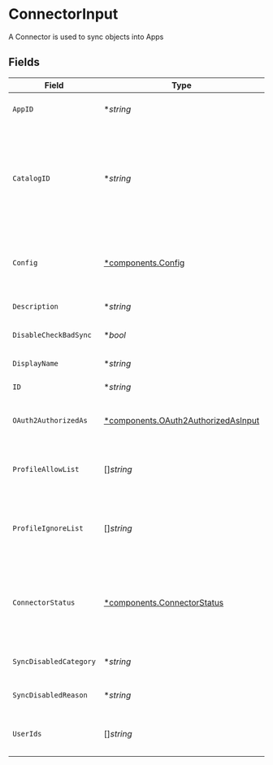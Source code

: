 # ConnectorInput

A Connector is used to sync objects into Apps


## Fields

| Field                                                                                                                                                                            | Type                                                                                                                                                                             | Required                                                                                                                                                                         | Description                                                                                                                                                                      |
| -------------------------------------------------------------------------------------------------------------------------------------------------------------------------------- | -------------------------------------------------------------------------------------------------------------------------------------------------------------------------------- | -------------------------------------------------------------------------------------------------------------------------------------------------------------------------------- | -------------------------------------------------------------------------------------------------------------------------------------------------------------------------------- |
| `AppID`                                                                                                                                                                          | **string*                                                                                                                                                                        | :heavy_minus_sign:                                                                                                                                                               | The id of the app the connector is associated with.                                                                                                                              |
| `CatalogID`                                                                                                                                                                      | **string*                                                                                                                                                                        | :heavy_minus_sign:                                                                                                                                                               | The catalogId describes which catalog entry this connector is an instance of. For example, every Okta connector will have the same catalogId indicating it is an Okta connector. |
| `Config`                                                                                                                                                                         | [*components.Config](../../models/components/config.md)                                                                                                                          | :heavy_minus_sign:                                                                                                                                                               | Contains an arbitrary serialized message along with a @type that describes the type of the serialized message.                                                                   |
| `Description`                                                                                                                                                                    | **string*                                                                                                                                                                        | :heavy_minus_sign:                                                                                                                                                               | The description of the connector.                                                                                                                                                |
| `DisableCheckBadSync`                                                                                                                                                            | **bool*                                                                                                                                                                          | :heavy_minus_sign:                                                                                                                                                               | The disableCheckBadSync field.                                                                                                                                                   |
| `DisplayName`                                                                                                                                                                    | **string*                                                                                                                                                                        | :heavy_minus_sign:                                                                                                                                                               | The display name of the connector.                                                                                                                                               |
| `ID`                                                                                                                                                                             | **string*                                                                                                                                                                        | :heavy_minus_sign:                                                                                                                                                               | The id of the connector.                                                                                                                                                         |
| `OAuth2AuthorizedAs`                                                                                                                                                             | [*components.OAuth2AuthorizedAsInput](../../models/components/oauth2authorizedasinput.md)                                                                                        | :heavy_minus_sign:                                                                                                                                                               | OAuth2AuthorizedAs tracks the user that OAuthed with the connector.                                                                                                              |
| `ProfileAllowList`                                                                                                                                                               | []*string*                                                                                                                                                                       | :heavy_minus_sign:                                                                                                                                                               | List of profile attributes to sync, when set only these attributes will be synced                                                                                                |
| `ProfileIgnoreList`                                                                                                                                                              | []*string*                                                                                                                                                                       | :heavy_minus_sign:                                                                                                                                                               | List of profile attributes to ignore (not sync), when set other attributes will be synced, but these will not.                                                                   |
| `ConnectorStatus`                                                                                                                                                                | [*components.ConnectorStatus](../../models/components/connectorstatus.md)                                                                                                        | :heavy_minus_sign:                                                                                                                                                               | The status field on the connector is used to track the status of the connectors sync, and when syncing last started, completed, or caused the connector to update.               |
| `SyncDisabledCategory`                                                                                                                                                           | **string*                                                                                                                                                                        | :heavy_minus_sign:                                                                                                                                                               | The category of the connector sync that was disabled.                                                                                                                            |
| `SyncDisabledReason`                                                                                                                                                             | **string*                                                                                                                                                                        | :heavy_minus_sign:                                                                                                                                                               | The reason the connector sync was disabled.                                                                                                                                      |
| `UserIds`                                                                                                                                                                        | []*string*                                                                                                                                                                       | :heavy_minus_sign:                                                                                                                                                               | The userIds field is used to define the integration owners of the connector.                                                                                                     |